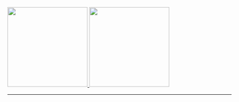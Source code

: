 
<!--
**yeaseen-564/yeaseen-564** is a ✨ _special_ ✨ repository because its `README.md` (this file) appears on your GitHub profile.

Here are some ideas to get you started:

- 🔭 I’m currently working on ...
- 🌱 I’m currently learning ...
- 👯 I’m looking to collaborate on ...
- 🤔 I’m looking for help with ...
- 💬 Ask me about ...
- 📫 How to reach me: ...
- 😄 Pronouns: ...
- ⚡ Fun fact: ...
-->
<p align="">
<a href="https://github.com/AVS1508">
  <img height="180em" src="https://github-readme-stats-eight-theta.vercel.app/api?username=hijal&show_icons=true&theme=algolia&include_all_commits=true&count_private=true"/>
  <img height="180em" src="https://github-readme-stats-eight-theta.vercel.app/api/top-langs/?username=hijal&layout=compact&langs_count=8&theme=algolia"/>
</a>
</p>
<hr />



